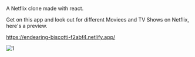 A Netflix clone made with react.

Get on this app and look out for different Moviees and TV Shows on Netflix, here's a preview.

https://endearing-biscotti-f2abf4.netlify.app/

![1](https://user-images.githubusercontent.com/79927814/186256777-10c25907-305b-4d8f-996c-038b47311582.png)
